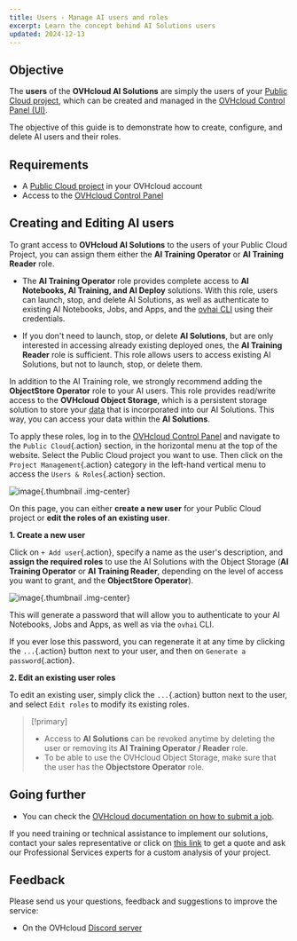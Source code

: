```yaml
---
title: Users - Manage AI users and roles
excerpt: Learn the concept behind AI Solutions users
updated: 2024-12-13
---
```


<style>
.img-center {
  text-align: center !important;
}
</style>

## Objective

The **users** of the **OVHcloud AI Solutions** are simply the users of your [Public Cloud project](/links/public-cloud/public-cloud), which can be created and managed in the [OVHcloud Control Panel (UI)](/links/manager).

The objective of this guide is to demonstrate how to create, configure, and delete AI users and their roles.

## Requirements

- A [Public Cloud project](/links/public-cloud/public-cloud) in your OVHcloud account
- Access to the [OVHcloud Control Panel](/links/manager)

## Creating and Editing AI users

To grant access to **OVHcloud AI Solutions** to the users of your Public Cloud Project, you can assign them either the **AI Training Operator** or **AI Training Reader** role.

- The **AI Training Operator** role provides complete access to **AI Notebooks, AI Training, and AI Deploy** solutions. With this role, users can launch, stop, and delete AI Solutions, as well as authenticate to existing AI Notebooks, Jobs, and Apps, and the [ovhai CLI](/pages/public_cloud/ai_machine_learning/cli_10_howto_install_cli) using their credentials.

- If you don't need to launch, stop, or delete **AI Solutions**, but are only interested in accessing already existing deployed ones, the **AI Training Reader** role is sufficient. This role allows users to access existing AI Solutions, but not to launch, stop, or delete them.

In addition to the AI Training role, we strongly recommend adding the **ObjectStore Operator** role to your AI users. This role provides read/write access to the **OVHcloud Object Storage**, which is a persistent storage solution to store your [data](/pages/public_cloud/ai_machine_learning/gi_02_concepts_data) that is incorporated into our AI Solutions. This way, you can access your data within the **AI Solutions**.

To apply these roles, log in to the [OVHcloud Control Panel](/links/manager) and navigate to the `Public Cloud`{.action} section, in the horizontal menu at the top of the website. Select the Public Cloud project you want to use. Then click on the `Project Management`{.action} category in the left-hand vertical menu to access the `Users & Roles`{.action} section.

![image](images/03_users_menu.png){.thumbnail .img-center}

On this page, you can either **create a new user** for your Public Cloud project or **edit the roles of an existing user**.

**1\. Create a new user**

Click on `+ Add user`{.action}, specify a name as the user's description, and **assign the required roles** to use the AI Solutions with the Object Storage (**AI Training Operator** or **AI Training Reader**, depending on the level of access you want to grant, and the **ObjectStore Operator**).

![image](images/04_users_roles.png){.thumbnail .img-center}

This will generate a password that will allow you to authenticate to your AI Notebooks, Jobs and Apps, as well as via the `ovhai` CLI.

If you ever lose this password, you can regenerate it at any time by clicking the `...`{.action} button next to your user, and then on `Generate a password`{.action}.

**2\. Edit an existing user roles**

To edit an existing user, simply click the `...`{.action} button next to the user, and select `Edit roles` to modify its existing roles.

> [!primary]
>
> - Access to **AI Solutions** can be revoked anytime by deleting the user or removing its **AI Training Operator / Reader** role.
> - To be able to use the OVHcloud Object Storage, make sure that the user has the **Objectstore Operator** role.

## Going further

- You can check the [OVHcloud documentation on how to submit a job](/pages/public_cloud/ai_machine_learning/training_guide_02_howto_submit_job).

If you need training or technical assistance to implement our solutions, contact your sales representative or click on [this link](/links/professional-services) to get a quote and ask our Professional Services experts for a custom analysis of your project.

## Feedback

Please send us your questions, feedback and suggestions to improve the service:

- On the OVHcloud [Discord server](https://discord.gg/ovhcloud)
